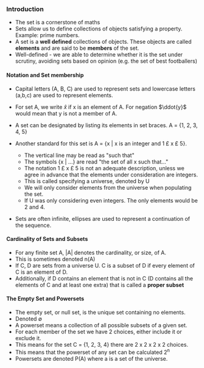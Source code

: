 
### Introduction

- The set is a cornerstone of maths
- Sets allow us to define collections of objects satisfying a property. Example: prime numbers. 
- A set is a **well defined** collections of objects. These objects are called **elements** and are said to be **members** of the set. 
- Well-defined - we are able to determine whether it is the set under scrutiny, avoiding sets based on opinion (e.g. the set of best footballers)

#### Notation and Set membership

- Capital letters (A, B, C) are used to represent sets and lowercase letters (a,b,c) are used to represent elements. 
- For set A, we write $\hat{x}$ if x is an element of A. For negation $\ddot{y}$ would mean that y is not a member of A.

- A set can be designated by listing its elements in set braces. A = {1, 2, 3, 4, 5}
- Another standard for this set is A = {x | x is an integer and 1 £ x £ 5}. 
	- The vertical line may be read as "such that"
	- The symbols {x | ...} are read "the set of all x such that..."
	- The notation 1 £ x £ 5 is not an adequate description, unless we agree in advance that the elements under consideration are integers.
	- This is called specifying a universe, denoted by U
	- We will only consider elements from the universe when populating the set. 
	- If U was only considering even integers. The only elements would be 2 and 4. 
- Sets are often infinite, ellipses are used to represent a continuation of the sequence. 


#### Cardinality of Sets and Subsets

- For any finite set A, |A| denotes the cardinality, or size, of A. 
- This is sometimes denoted n(A)
- If C, D are sets from a universe U. C is a subset of D if every element of C is an element of D. 
- Additionally, if D contains an element that is not in C (D contains all the elements of C and at least one extra) that is called a **proper subset**

#### The Empty Set and Powersets

- The empty set, or null set, is the unique set containing no elements. 
- Denoted ∅
- A powerset means a collection of all possible subsets of a given set. 
- For each member of the set we have 2 choices, either include it or exclude it. 
- This means for the set C = {1, 2, 3, 4} there are 2 x 2 x 2 x 2 choices. 
- This means that the powerset of any set can be calculated 2<sup>n</sup>
- Powersets are denoted P(A) where a is a set of the universe. 

####

